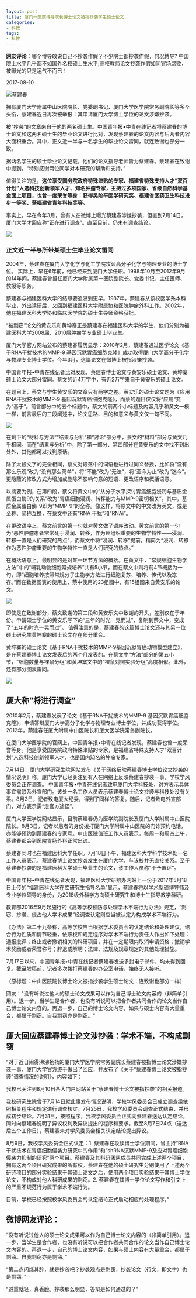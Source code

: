 ```yaml
---
layout: post
title: 厦门一医院博导院长博士论文被指抄袭学生硕士论文
categories:
- 科教
tags:
- 科教
---
```

**网友评论**：哪个博导敢说自己不抄袭作假？不少院士都抄袭作假，何况博导? 中国院士水平几乎都不如国外名校硕士生水平;高校教师论文抄袭作假如同官场腐败，被曝光的只是运气不而已！

<!--more-->
2017-08-10

![](http://image.thepaper.cn/wap/image/6/17/646.jpg)蔡建春

拥有厦门大学附属中山医院院长、党委副书记、厦门大学医学院常务副院长等多个头衔，蔡建春近日再次被举报：其申请厦门大学博士学位的论文涉嫌抄袭。

被“抄袭”的文章来自于他的两名硕士生。中国青年报•中青在线记者将蔡建春的博士论文和这两名硕士生的毕业论文进行比对，发现蔡建春的论文内容与后两者内容大面积重合。其中，正文近一半与一名学生的毕业论文雷同，就连致谢也部分一致。

据两名学生的硕士毕业论文记载，他们的论文指导老师皆为蔡建春。蔡建春在致谢中提到，“特别感谢两位同学对本研究的帮助和支持。”

值得关注的是，**这位享受国务院政府特殊津贴的专家、福建省特殊支持人才“双百计划”人选科技创新领军人才、知名肿瘤专家，主持过多项国家、省级自然科学基金面上项目，也曾一度荣誉等身：获得吴阶平医学研究奖、福建省医药卫生科技进步一等奖、获福建省青年科技奖等。**

事实上，早在今年3月，曾有人在微博上曝光蔡建春涉嫌抄袭，但直到7月14日，厦门大学才回应称“正在进行调查”。直至目前，仍未有调查结论。

![](http://image.thepaper.cn/wap/image/6/17/631.jpg)

### 正文近一半与所带某硕士生毕业论文雷同

2004年，蔡建春在厦门大学化学与化工学院攻读高分子化学与物理专业的博士学位。
实际上，早在6年前，他已经来到厦门大学任职。1998年10月至2012年9月的14年间，蔡建春曾担任厦门大学附属第一医院副院长、党委书记、主任医师、教授等职务。

蔡建春与福建医科大学的结缘要追溯到更早。1987年，蔡建春从该校医学系本科毕业，外出读研后，又回到福建医科大学附属协和医院肿瘤外科工作。2002年，他在福建医科大学协和临床医学院的硕士生导师资格获批。

“被剽窃”论文的黄安乐和黄坤寨正是蔡建春在福建医科大学的学生，他们分别为福建医科大学2008届、2010届肿瘤学专业硕士毕业生。

厦门大学官方网站公布的蔡建春履历显示：2010年2月，蔡建春通过医学论文《基于RNA干扰技术的MMP-9 基因沉默胃癌细胞克隆》成功取得厦门大学高分子化学与物理专业博士学位。今年3月，这篇论文在微博上被指涉嫌抄袭。

中国青年报•中青在线记者比对发现，蔡建春博士论文与黄安乐硕士论文、黄坤寨硕士论文大部分雷同。蔡文的近4万字中，有近2万字来自于黄安乐的硕士论文。

在题目上，蔡文与学生黄安乐的文章只有两字之差。黄安乐的硕士论文题为《应用RNA干扰技术的MMP-9 基因沉默胃癌细胞克隆》，而蔡的题目仅仅将“应用”变为“基于”。前言部分中的五个标题中，蔡文的前两个小标题及内容几乎和黄文一模一样，前言最后的三段阐述中，论文思路、目的和意义与黄文仅一句不同。

![](http://image.thepaper.cn/wap/image/6/17/632.jpg)

在剩下的“材料与方法”“结果与分析”和“讨论”部分中，蔡文的“材料”部分与黄文几乎相同。而在“结果与分析”中，除了第一部分、第四部分在黄安乐的文中找不到出处外，其他都可以找到原话。

除了大段文字的完全相同，蔡文对段落中的词语也进行过同义替换，比如将“没有那么乐观”改为“没有那么简单”，将“不能”改为“无法”，将“至今为止”改为“迄今”。更隐蔽的修改方式为增加或删除不影响句意的短语、更改语序和概括语意。

以摘要为例，在第四段，蔡文将黄文中的“从分子水平探讨胃癌细胞浸润与基质金属蛋白酶9的关系”改为“胃癌细胞浸润、转移能力与MMP-9密切相关”。其中，基质金属蛋白酶-9即为“MMP-9”的全称。像这样，将原文中的中文改为英文，或是全称、简称互换，在蔡文中还有“RNA 干扰”和“RNAi”。

在更改语序上，蔡文前言的第一句就对黄文做了语序改动。黄文前言的第一句为“恶性肿瘤患者常常死于浸润、转移，作为癌组织重要的生物学特性——浸润、转移一直是人们研究的热点”，而蔡文中将“浸润、转移”提前，精简为“浸润、转移作为恶性肿瘤重要的生物学特性一直是人们研究的热点。”

在概括语意上，最明显的是对某一环节方法的概括。在黄文中，“常规细胞生物学方法”中的“哺乳动物细胞常规培养”共有5小节，而在蔡文中则将前4节概括为一句，即“细胞培养按照常规分子生物学方法进行细胞复苏、培养、传代以及冻存。”而在数据图表的使用上，蔡中使用的23组图中，有15组图来自黄安乐的论文。

![](http://image.thepaper.cn/wap/image/6/17/633.jpg)

即使是在致谢部分，蔡文致谢的第二段和黄安乐文中致谢的开头，差别仅在于年份。申请硕士学位的黄安乐写下的“三年的时光一晃而过”，复制到蔡文中，变成了“五年的时光一晃而过”。
值得注意的是，蔡建春的这篇博士论文还与其另一位硕士研究生黄坤寨的硕士论文存在部分重合。

黄坤寨的硕士论文《基于RNA干扰技术的MMP-9基因沉默胃癌动物模型建立》，是在蔡建春博士论文发表后的两个月发表的。在蔡文中“方法”部分的第五小节，“细胞数量与裸鼠分组”和黄坤寨文中的“裸鼠对照实验分组”高度相似。此外，还有部分图表雷同。

![](http://image.thepaper.cn/wap/image/6/17/634.jpg)

## 厦大称“将进行调查”

2010年2月，蔡建春发表了论文《基于RNA干扰技术的MMP-9 基因沉默胃癌细胞克隆》，申请答辩厦门大学高分子化学与物理专业博士学位，并成功获得学位。2012年，蔡建春任厦大附属中山医院长和厦大医学院常务副院长。

在厦门大学医学院的官网上，中国青年报•中青在线记者发现，蔡建春也曾一度荣誉等身。他是享受国务院政府特殊津贴的专家，是福建省特殊支持人才“双百计划”人选科技创新领军人才，也是国内知名的肿瘤专家。

7月14日，厦门大学研究生院网站发布《关于网络反映蔡建春博士学位论文抄袭的情况说明》称，厦门大学已经关注到有人在网络上反映蔡建春抄袭一事，学校学风委员会正在调查。
中国青年报•中青在线记者致电厦门大学科技处，对方表示具体事宜需联系外宣部门。该处一名工作人员表示蔡建春博士论文抄袭与科技处没有关系。8月3日，记者致电厦大纪委，得到了同样的答复。随后，记者致电外宣部门，对方表示需“走官方途径”。

厦门大学医学院网站显示，目前蔡建春仍为医学院副院长及厦门大学附属中山医院院长。8月3日，记者以患者的身份拨打厦门大学附属中山医院的门诊预约电话，亦能够预约到蔡建春的专家号。中山医院值班工作人员表示，每周一和周四上午，蔡建春都会到医院胃肠外科正常出诊。

蔡建春同时也在福建医科大学任职。7月18日下午，福建医科大学科学技术处一名工作人员表示，蔡建春博士论文抄袭发生在厦门大学，与该校并无直接关系。至于蔡建春抄袭的是福建医科大学硕士毕业生的论文，该工作人员称“不予置评”。

中国青年报•中青在线记者发现，福建医科大学研招办网站上一份于2017年5月18日上传的“福建医科大学在库研究生指导名单”显示，蔡建春将以学术型硕博导师及专业学位硕导的身份，为2018级外科学方向硕士研究生和博士生指导教学科研。

教育部2016年9月起施行的《高等学校预防与处理学术不端行为办法》规定，“剽窃、抄袭、侵占他人学术成果”经调查认定则应当被认定为构成学术不端行为。

《办法》第二十九条称，高等学校应当根据学术委员会的认定结论和处理建议，结合行为性质和情节轻重，依职权和规定程序对学术不端行为责任人作出如下处理：通报批评；终止或者撤销相关的科研项目，并在一定期限内取消申请资格；撤销学术奖励或者荣誉称号；辞退或解聘；法律、法规及规章规定的其他处理措施。

7月17日以来，中国青年报•中青在线记者蔡建春发送多封电子邮件，均未得到回复。截至发稿前，记者多次拨打蔡建春的办公室电话，始终无人接听。

（原标题：中山医院院长博士论文被指抄袭学生硕士论文：连致谢也部分一样）


网友："没有听说过他人的硕士论文成果可以作为自己博士论文内容的（非简单引用）。退一步，当学生是合作者，也没有听说可以把合作者共同合作的论文当作自己博士论文内容的。再退一步，自己的博士论文内容，如果与硕士内容有大量重合，都属于剽窃。自我剽窃亦是剽窃。"

## 厦大回应蔡建春博士论文涉抄袭：学术不端，不构成剽窃

“对于近日闹得沸沸扬扬的厦门大学医学院常务副院长蔡建春被指博士论文涉嫌抄袭一事，厦门大学官方终于做出了回应，并发布了《关于“蔡建春博士论文被指抄袭”调查情况的说明》，内容如下：

我校已关注到8月10日各大门户网站关于“蔡建春博士论文被指抄袭”的相关报道。

我校研究生院曾于7月14日就此事发布情况说明，学校学风委员会已成立调查组依照相关程序和规定进行调查核实。7月25日，我校学风委员会调查正式结束，并形成初步结论。7月31日，按照程序，我校学风委员会正式向蔡建春送达认定结论，同时向蔡建春说明了异议权利及异议提出的程序和要求。截至8月7日24点（送达后五个工作日），蔡建春未对学风委员会相关认定结论提出异议。

8月9日，我校学风委员会正式认定：1. 蔡建春在攻读博士学位期间，曾主持“RNA干扰技术在胃癌细胞侵袭力研究中的作用”和“shRNA沉默MMP-9及应对胃癌细胞侵袭力抑制的研究”两个项目。蔡建春及其科研团队成员共同完成上述两个项目，拥有这两个项目研究成果的所有权。蔡建春在他的硕士研究生分别使用了上述两个研究项目的部分实验结果于其硕士论文之后，使用两个项目实验结果于其博士学位论文，不构成对他人科研成果的剽窃。2. 蔡建春在其博士学位论文写作和引文上的严重不规范行为属于学术不端行为。

目前，学校已经按照校学风委员会的认定结论正式启动相应的处理程序。”



## 微博网友评论：

“没有听说过他人的硕士论文成果可以作为自己博士论文内容的（非简单引用）。退一步，当学生是合作者，也没有听说可以把合作者共同合作的论文当作自己博士论文内容的。再退一步，自己的博士论文内容，如果与硕士内容有大量重合，都属于剽窃。自我剽窃亦是剽窃。”

“第二点闪烁其辞，就是抄袭吧？抄袭观点是剽窃，抄袭论文（行文，即文字）也是剽窃。”

“避重就轻，真丢脸。抄袭那么明显，答辩是如何通过的？”

